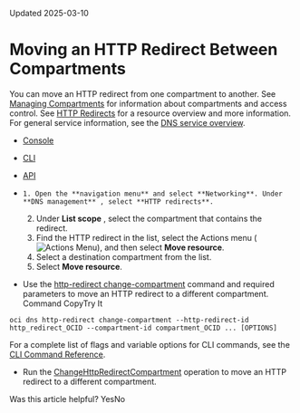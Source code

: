 Updated 2025-03-10
# Moving an HTTP Redirect Between Compartments
You can move an HTTP redirect from one compartment to another. 
See [Managing Compartments](https://docs.oracle.com/iaas/Content/Identity/compartments/managingcompartments.htm) for information about compartments and access control.
See [HTTP Redirects](https://docs.oracle.com/iaas/Content/DNS/Tasks/httpredirect.htm) for a resource overview and more information.
For general service information, see the [DNS service overview](https://docs.oracle.com/en-us/iaas/Content/DNS/Concepts/dnszonemanagement.htm#overview "The DNS service helps you create and manage DNS zones.").
  * [Console](https://docs.oracle.com/en-us/iaas/Content/DNS/Tasks/http-redirect-move-compartment.htm)
  * [CLI](https://docs.oracle.com/en-us/iaas/Content/DNS/Tasks/http-redirect-move-compartment.htm)
  * [API](https://docs.oracle.com/en-us/iaas/Content/DNS/Tasks/http-redirect-move-compartment.htm)


  *     1. Open the **navigation menu** and select **Networking**. Under **DNS management** , select **HTTP redirects**.
    2. Under **List scope** , select the compartment that contains the redirect.
    3. Find the HTTP redirect in the list, select the Actions menu (![Actions Menu](https://docs.oracle.com/en-us/iaas/Content/libraries/global-images/actions-menu.png)), and then select **Move resource**.
    4. Select a destination compartment from the list.
    5. Select **Move resource**.
  * Use the [http-redirect change-compartment](https://docs.oracle.com/iaas/tools/oci-cli/latest/oci_cli_docs/cmdref/waas/http-redirect/change-compartment.html) command and required parameters to move an HTTP redirect to a different compartment.
Command
CopyTry It
```
oci dns http-redirect change-compartment --http-redirect-id http_redirect_OCID --compartment-id compartment_OCID ... [OPTIONS]
```

For a complete list of flags and variable options for CLI commands, see the [CLI Command Reference](https://docs.oracle.com/iaas/tools/oci-cli/latest).
  * Run the [ChangeHttpRedirectCompartment](https://docs.oracle.com/iaas/api/#/en/waas/latest/HttpRedirect/ChangeHttpRedirectCompartment) operation to move an HTTP redirect to a different compartment.


Was this article helpful?
YesNo

